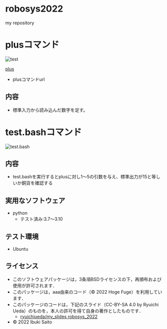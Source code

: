 # robosys2022
my repository
# plusコマンド
![test](https://github.com/ibukisaito/robosys2022/actions/workflows/test.yml/badge.svg)

[plus](https://github.com/ibukisaito/robosys2022/blob/cf790184e64ac079aa0bdab4d2b5299e648cc683/plus)
* plusコマンドurl
## 内容
* 標準入力から読み込んだ数字を足す。

# test.bashコマンド
![test.bash](https://github.com/ibukisaito/robosys2022/blob/7895378f26468b2f625fe6e5f3b96da876047934/test.bash)

## 内容
* test.bashを実行するとplusに対し1～5の引数を与え、標準出力が15と等しいか銅貨を確認する


## 実用なソフトウェア
* python
  * テスト済み:3.7～3.10

## テスト環境
* Ubuntu


## ライセンス
  * このソフトウェアパッケージは，3条項BSDライセンスの下，再頒布および使用が許可されます．
  * このパッケージは，aaa由来のコード（© 2022 Hoge Fuge）を利用しています．
  * このパッケージのコードは，下記のスライド（CC-BY-SA 4.0 by Ryuichi Ueda）のものを，本人の許可を得て自身の著作としたものです．
      * [ryuichiueda/my_slides robosys_2022](https://github.com/ryuichiueda/my_slides/tree/master/robosys_2022)
  * © 2022 Ibuki Saito
